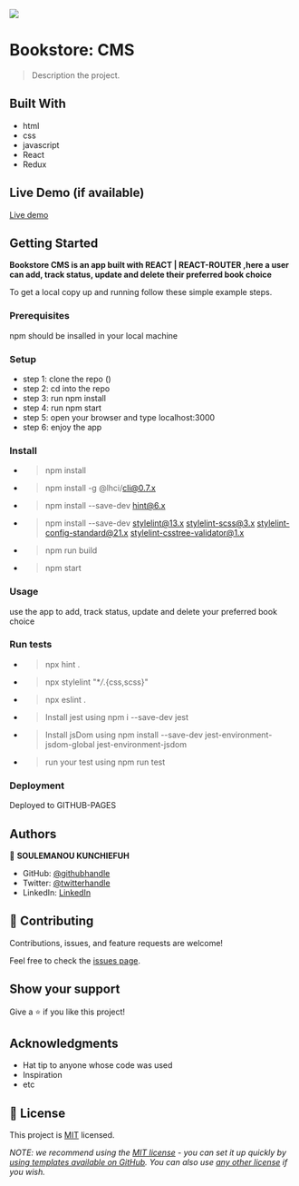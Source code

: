 ![](https://img.shields.io/badge/Microverse-blueviolet)

# Bookstore: CMS

> Description the project.


## Built With

- html
- css
- javascript
- React
- Redux

## Live Demo (if available)

[Live demo](https://deploy-preview-5--bookstore-2112.netlify.app/)


## Getting Started

**Bookstore CMS is an app built with REACT | REACT-ROUTER ,here a user can add, track status, update and delete their preferred book choice**


To get a local copy up and running follow these simple example steps.

### Prerequisites
npm should be insalled in your local machine
### Setup

- step 1: clone the repo ()
- step 2: cd into the repo
- step 3: run npm install
- step 4: run npm start
- step 5: open your browser and type localhost:3000
- step 6: enjoy the app
### Install
- > npm install
- > npm install -g @lhci/cli@0.7.x
- > npm install --save-dev hint@6.x
- > npm install --save-dev stylelint@13.x stylelint-scss@3.x stylelint-config-standard@21.x stylelint-csstree-validator@1.x
- > npm run build
- > npm start

### Usage
use the app to add, track status, update and delete your preferred book choice
### Run tests
- > npx hint .
- > npx stylelint "\*_/_.{css,scss}"
- > npx eslint .
- > Install jest using npm i --save-dev jest
- > Install jsDom using npm install --save-dev jest-environment-jsdom-global jest-environment-jsdom
- > run your test using npm run test
### Deployment

Deployed to GITHUB-PAGES

## Authors

👤 **SOULEMANOU KUNCHIEFUH**

- GitHub: [@githubhandle](https://github.com/soulemanou-software)
- Twitter: [@twitterhandle](https://twitter.com/Mr_babanou_237)
- LinkedIn: [LinkedIn](https://linkedin.com/in/soulemanou-kunchiefuh-babanou-5a6b3b1b3/)
## 🤝 Contributing

Contributions, issues, and feature requests are welcome!

Feel free to check the [issues page](../../issues/).

## Show your support

Give a ⭐️ if you like this project!

## Acknowledgments

- Hat tip to anyone whose code was used
- Inspiration
- etc

## 📝 License

This project is [MIT](./LICENSE) licensed.

_NOTE: we recommend using the [MIT license](https://choosealicense.com/licenses/mit/) - you can set it up quickly by [using templates available on GitHub](https://docs.github.com/en/communities/setting-up-your-project-for-healthy-contributions/adding-a-license-to-a-repository). You can also use [any other license](https://choosealicense.com/licenses/) if you wish._
